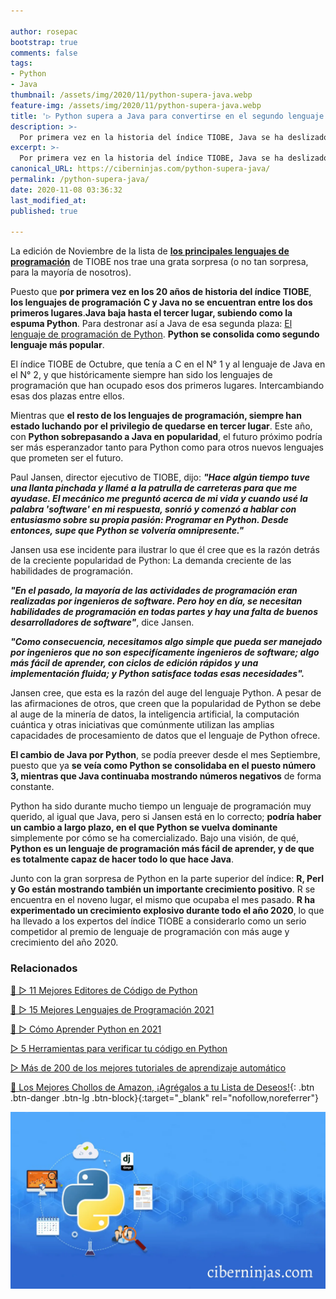 ```yaml
---

author: rosepac
bootstrap: true
comments: false
tags:
- Python
- Java
thumbnail: /assets/img/2020/11/python-supera-java.webp
feature-img: /assets/img/2020/11/python-supera-java.webp
title: '▷ Python supera a Java para convertirse en el segundo lenguaje de programación más popular'
description: >-
  Por primera vez en la historia del índice TIOBE, Java se ha deslizado fuera de los dos primeros, dejando a Python para ocupar el lugar detrás del actual campeón, C.
excerpt: >-
  Por primera vez en la historia del índice TIOBE, Java se ha deslizado fuera de los dos primeros, dejando a Python para ocupar el lugar detrás del actual campeón, C.
canonical_URL: https://ciberninjas.com/python-supera-java/
permalink: /python-supera-java/
date: 2020-11-08 03:36:32
last_modified_at: 
published: true

---
```


La edición de Noviembre de la lista de [**los principales lenguajes de programación**](https://ciberninjas.com/15-mejores-lenguajes-programacion/) de TIOBE nos trae una grata sorpresa (o no tan sorpresa, para la mayoría de nosotros).

Puesto que **por primera vez en los 20 años de historia del índice TIOBE**, **los lenguajes de programación C y Java no se encuentran entre los dos primeros lugares**.**Java baja hasta el tercer lugar, subiendo como la espuma Python**. Para destronar así a Java de esa segunda plaza: [El lenguaje de programación de Python](https://ciberninjas.com/python/). **Python se consolida como segundo lenguaje más popular**.

El índice TIOBE de Octubre, que tenía a C en el N° 1 y al lenguaje de Java en el N° 2, y que históricamente siempre han sido los lenguajes de programación que han ocupado esos dos primeros lugares. Intercambiando esas dos plazas entre ellos.

Mientras que **el resto de los lenguajes de programación, siempre han estado luchando por el privilegio de quedarse en tercer lugar**. Este año, con **Python sobrepasando a Java en popularidad**, el futuro próximo podría ser más esperanzador tanto para Python como para otros nuevos lenguajes que prometen ser el futuro.

Paul Jansen, director ejecutivo de TIOBE, dijo: ***"Hace algún tiempo tuve una llanta pinchada y llamé a la patrulla de carreteras para que me ayudase. El mecánico me preguntó acerca de mi vida y cuando usé la palabra 'software' en mi respuesta, sonrió y comenzó a hablar con entusiasmo sobre su propia pasión: Programar en Python. Desde entonces, supe que Python se volvería omnipresente."***

Jansen usa ese incidente para ilustrar lo que él cree que es la razón detrás de la creciente popularidad de Python: La demanda creciente de las habilidades de programación.

***"En el pasado, la mayoría de las actividades de programación eran realizadas por ingenieros de software. Pero hoy en día, se necesitan habilidades de programación en todas partes y hay una falta de buenos desarrolladores de software"***, dice Jansen.

***"Como consecuencia, necesitamos algo simple que pueda ser manejado por ingenieros que no son especifícamente ingenieros de software; algo más fácil de aprender, con ciclos de edición rápidos y una implementación fluida; y Python satisface todas esas necesidades".***

Jansen cree, que esta es la razón del auge del lenguaje Python. A pesar de las afirmaciones de otros, que creen que la popularidad de Python se debe al auge de la minería de datos, la inteligencia artificial, la computación cuántica y otras iniciativas que comúnmente utilizan las amplias capacidades de procesamiento de datos que el lenguaje de Python ofrece.

**El cambio de Java por Python**, se podía preever desde el mes Septiembre, puesto que ya **se veía como Python se consolidaba en el puesto número 3, mientras que Java continuaba mostrando números negativos** de forma constante.

Python ha sido durante mucho tiempo un lenguaje de programación muy querido, al igual que Java, pero si Jansen está en lo correcto; **podría haber un cambio a largo plazo, en el que Python se vuelva dominante** simplemente por cómo se ha comercializado. Bajo una visión, de qué, **Python es un lenguaje de programación más fácil de aprender, y de que es totalmente capaz de hacer todo lo que hace Java**.

Junto con la gran sorpresa de Python en la parte superior del índice: **R, Perl y Go están mostrando también un importante crecimiento positivo**. R se encuentra en el noveno lugar, el mismo que ocupaba el mes pasado. **R ha experimentado un crecimiento explosivo durante todo el año 2020**, lo que ha llevado a los expertos del índice TIOBE a considerarlo como un serio competidor al premio de lenguaje de programación con más auge y crecimiento del año 2020.

### **Relacionados** <!-- omit in toc -->

[🥇 ▷ 11 Mejores Editores de Código de Python](https://ciberninjas.com/mejores-ide-python/)

[🥇 ▷ 15 Mejores Lenguajes de Programación 2021](https://ciberninjas.com/15-mejores-lenguajes-programacion/)

[🥇 ▷ Cómo Aprender Python en 2021](https://ciberninjas.com/python/)

[▷ 5 Herramientas para verificar tu código en Python](https://ciberninjas.com/python-5-herramientas-limpiar-codigo/)

[▷ Más de 200 de los mejores tutoriales de aprendizaje automático](https://ciberninjas.com/aprendizaje-automatico-cursos-ingles/)

[🛒 Los Mejores Chollos de Amazon, ¡Agrégalos a tu Lista de Deseos!](/amazon/ "Los Mejores Chollos de Amazon, Ofertas Flash, Black Monday y Amazon Prime Day"){: .btn .btn-danger .btn-lg .btn-block}{:target="_blank" rel="nofollow,noreferrer"}

![Python supera a Java para convertirse en el segundo lenguaje de programación más popular](/assets/img/2020/11/python-supera-java.webp)